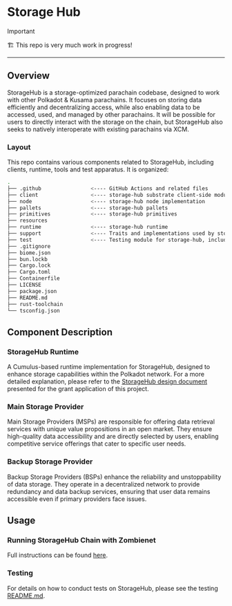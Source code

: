 # Storage Hub

> [!IMPORTANT]
> 🏗️ This repo is very much work in progress!

---

## Overview

StorageHub is a storage-optimized parachain codebase, designed to work with other Polkadot & Kusama parachains. It focuses on storing data efficiently and decentralizing access, while also enabling data to be accessed, used, and managed by other parachains. It will be possible for users to directly interact with the storage on the chain, but StorageHub also seeks to natively interoperate with existing parachains via XCM.

### Layout

This repo contains various components related to StorageHub, including clients, runtime, tools and test apparatus.
It is organized:

```sh
.
├── .github                <---- GitHub Actions and related files
├── client                 <---- storage-hub substrate client-side modules
├── node                   <---- storage-hub node implementation
├── pallets                <---- storage-hub pallets
├── primitives             <---- storage-hub primitives
├── resources
├── runtime                <---- storage-hub runtime
├── support                <---- Traits and implementations used by storage-hub
├── test                   <---- Testing module for storage-hub, including Zombienet and TypeScript tests
├── .gitignore
├── biome.json
├── bun.lockb
├── Cargo.lock
├── Cargo.toml
├── Containerfile
├── LICENSE
├── package.json
├── README.md
├── rust-toolchain
└── tsconfig.json
```

## Component Description

### StorageHub Runtime

A Cumulus-based runtime implementation for StorageHub, designed to enhance storage capabilities within the Polkadot network. For a more detailed explanation, please refer to the [StorageHub design document](https://github.com/Moonsong-Labs/storage-hub-design-proposal/blob/main/techincal_design/runtimeBreakdown.md) presented for the grant application of this project.

### Main Storage Provider

Main Storage Providers (MSPs) are responsible for offering data retrieval services with unique value propositions in an open market. They ensure high-quality data accessibility and are directly selected by users, enabling competitive service offerings that cater to specific user needs.

### Backup Storage Provider

Backup Storage Providers (BSPs) enhance the reliability and unstoppability of data storage. They operate in a decentralized network to provide redundancy and data backup services, ensuring that user data remains accessible even if primary providers face issues.

## Usage

### Running StorageHub Chain with Zombienet

Full instructions can be found [here](test/README.md#local-usage).

### Testing

For details on how to conduct tests on StorageHub, please see the testing [README.md](test/README.md).
